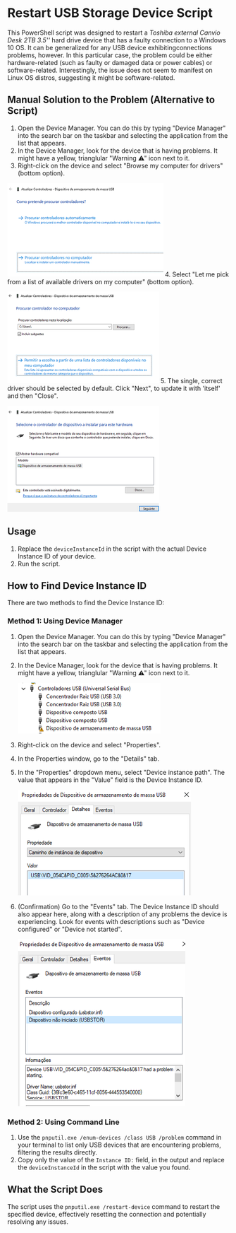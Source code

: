# Restart USB Storage Device Script

This PowerShell script was designed to restart a *Toshiba external Canvio Desk 2TB 3.5''* hard drive device that has a faulty connection to a Windows 10 OS. It can be generalized for any USB device exhibitingconnections problems, however. 
In this particular case, the problem could be either hardware-related (such as faulty or damaged data or power cables) or software-related. Interestingly, the issue does not seem to manifest on Linux OS distros, suggesting it might be software-related.

## Manual Solution to the Problem (Alternative to Script)

1. Open the Device Manager. You can do this by typing "Device Manager" into the search bar on the taskbar and selecting the application from the list that appears.
2. In the Device Manager, look for the device that is having problems. It might have a yellow, trianglular "Warning ⚠" icon next to it.
3. Right-click on the device and select "Browse my computer for drivers" (bottom option).

![Example screenshot 4](images/Example_screenshot_4.PNG)
4. Select "Let me pick from a list of available drivers on my computer" (bottom option).

![Example screenshot 5](images/Example_screenshot_5.PNG)
5. The single, correct driver should be selected by default. Click "Next", to update it with 'itself' and then "Close".

![Example screenshot 6](images/Example_screenshot_6.PNG)

## Usage

1. Replace the `deviceInstanceId` in the script with the actual Device Instance ID of your device.
2. Run the script.

## How to Find Device Instance ID

There are two methods to find the Device Instance ID:

### Method 1: Using Device Manager

1. Open the Device Manager. You can do this by typing "Device Manager" into the search bar on the taskbar and selecting the application from the list that appears.
2. In the Device Manager, look for the device that is having problems. It might have a yellow, trianglular "Warning ⚠" icon next to it.

   ![Example screenshot 1](images/Example_screenshot_1.PNG)
3. Right-click on the device and select "Properties".
4. In the Properties window, go to the "Details" tab.
5. In the "Properties" dropdown menu, select "Device instance path". The value that appears in the "Value" field is the Device Instance ID.

   ![Example screenshot 2](images/Example_screenshot_2.PNG)

6. (Confirmation) Go to the "Events" tab. The Device Instance ID should also appear here, along with a description of any problems the device is experiencing. Look for events with descriptions such as "Device configured" or "Device not started".

   ![Example screenshot 3](images/Example_screenshot_3.PNG)

### Method 2: Using Command Line

1. Use the `pnputil.exe /enum-devices /class USB /problem` command in your terminal to list only USB devices that are encountering problems, filtering the results directly.
2. Copy only the value of the `Instance ID:` field, in the output and replace the `deviceInstanceId` in the script with the value you found.

## What the Script Does

The script uses the `pnputil.exe /restart-device` command to restart the specified device, effectively resetting the connection and potentially resolving any issues.
